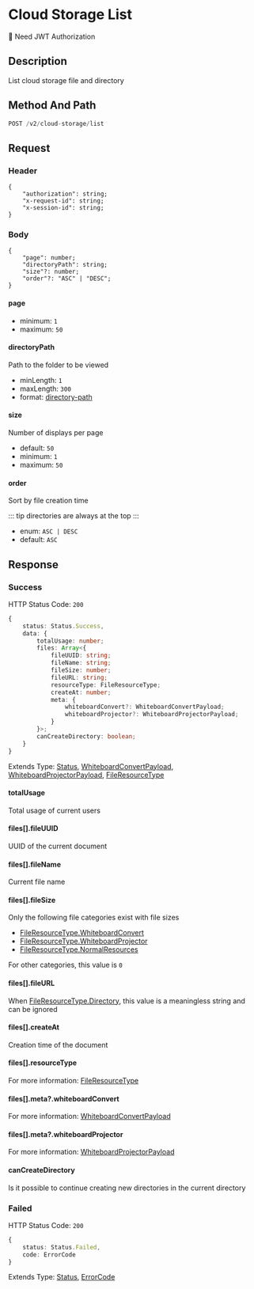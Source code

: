 # Cloud Storage List

:key: Need JWT Authorization

## Description

List cloud storage file and directory

## Method And Path

```js
POST /v2/cloud-storage/list
```

## Request

### Header

```ts{2-4}
{
    "authorization": string;
    "x-request-id": string;
    "x-session-id": string;
}
```

### Body

```ts{2-5}
{
    "page": number;
    "directoryPath": string;
    "size"?: number;
    "order"?: "ASC" | "DESC";
}
```

#### page

* minimum: `1`
* maximum: `50`

#### directoryPath

Path to the folder to be viewed

* minLength: `1`
* maxLength: `300`
* format: [directory-path](/misc/ajv-formats/directory-path)

#### size

Number of displays per page

* default: `50`
* minimum: `1`
* maximum: `50`

#### order

Sort by file creation time

::: tip
directories are always at the top
:::

* enum: `ASC | DESC`
* default: `ASC`

## Response

### Success

HTTP Status Code: `200`

```ts
{
    status: Status.Success,
    data: {
        totalUsage: number;
        files: Array<{
            fileUUID: string;
            fileName: string;
            fileSize: number;
            fileURL: string;
            resourceType: FileResourceType;
            createAt: number;
            meta: {
                whiteboardConvert?: WhiteboardConvertPayload;
                whiteboardProjector?: WhiteboardProjectorPayload;
            }
        }>;
        canCreateDirectory: boolean;
    }
}
```

Extends Type: [Status](/types/status), [WhiteboardConvertPayload](/types/file-payload), [WhiteboardProjectorPayload](/types/file-payload), [FileResourceType](/types/file-resource-type)

#### totalUsage

Total usage of current users

#### files[].fileUUID

UUID of the current document

#### files[].fileName

Current file name

#### files[].fileSize

Only the following file categories exist with file sizes

* [FileResourceType.WhiteboardConvert](/types/file-resource-type#WhiteboardConvert)
* [FileResourceType.WhiteboardProjector](/types/file-resource-type#WhiteboardProjector)
* [FileResourceType.NormalResources](/types/file-resource-type#NormalResources)

For other categories, this value is `0`

#### files[].fileURL

When [FileResourceType.Directory](/types/file-resource-type#Directory), this value is a meaningless string and can be ignored

#### files[].createAt

Creation time of the document

#### files[].resourceType

For more information: [FileResourceType](/types/file-resource-type)

#### files[].meta?.whiteboardConvert

For more information: [WhiteboardConvertPayload](/types/file-payload)

#### files[].meta?.whiteboardProjector

For more information: [WhiteboardProjectorPayload](/types/file-payload)

#### canCreateDirectory

Is it possible to continue creating new directories in the current directory

### Failed

HTTP Status Code: `200`

```ts
{
    status: Status.Failed,
    code: ErrorCode
}
```

Extends Type: [Status](/types/status), [ErrorCode](/types/error-code)

